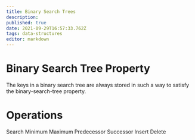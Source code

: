 ```yaml
---
title: Binary Search Trees
description: 
published: true
date: 2021-09-29T16:57:33.762Z
tags: data-structures
editor: markdown
---
```



# Binary Search Tree Property
The keys in a binary search tree are always stored in such a way to satisfy the binary-search-tree property. 
# Operations
Search
Minimum
Maximum
Predecessor
Successor
Insert
Delete

